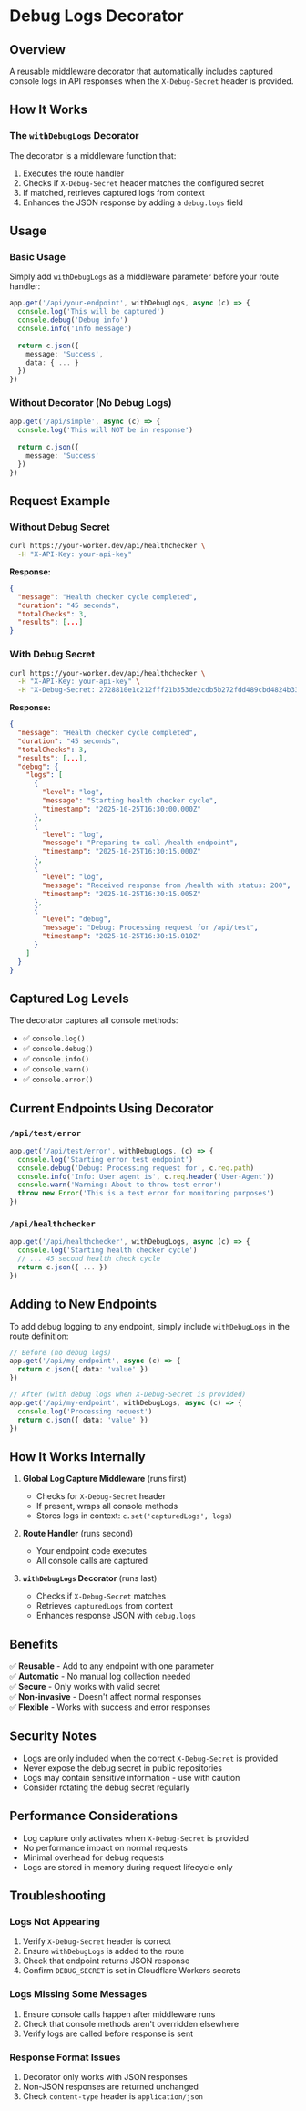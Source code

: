 # Debug Logs Decorator

## Overview
A reusable middleware decorator that automatically includes captured console logs in API responses when the `X-Debug-Secret` header is provided.

## How It Works

### The `withDebugLogs` Decorator

The decorator is a middleware function that:
1. Executes the route handler
2. Checks if `X-Debug-Secret` header matches the configured secret
3. If matched, retrieves captured logs from context
4. Enhances the JSON response by adding a `debug.logs` field

## Usage

### Basic Usage

Simply add `withDebugLogs` as a middleware parameter before your route handler:

```typescript
app.get('/api/your-endpoint', withDebugLogs, async (c) => {
  console.log('This will be captured')
  console.debug('Debug info')
  console.info('Info message')
  
  return c.json({
    message: 'Success',
    data: { ... }
  })
})
```

### Without Decorator (No Debug Logs)

```typescript
app.get('/api/simple', async (c) => {
  console.log('This will NOT be in response')
  
  return c.json({
    message: 'Success'
  })
})
```

## Request Example

### Without Debug Secret
```bash
curl https://your-worker.dev/api/healthchecker \
  -H "X-API-Key: your-api-key"
```

**Response:**
```json
{
  "message": "Health checker cycle completed",
  "duration": "45 seconds",
  "totalChecks": 3,
  "results": [...]
}
```

### With Debug Secret
```bash
curl https://your-worker.dev/api/healthchecker \
  -H "X-API-Key: your-api-key" \
  -H "X-Debug-Secret: 2728810e1c212fff21b353de2cdb5b272fdd489cbd4824b330148c9808ad3af9"
```

**Response:**
```json
{
  "message": "Health checker cycle completed",
  "duration": "45 seconds",
  "totalChecks": 3,
  "results": [...],
  "debug": {
    "logs": [
      {
        "level": "log",
        "message": "Starting health checker cycle",
        "timestamp": "2025-10-25T16:30:00.000Z"
      },
      {
        "level": "log",
        "message": "Preparing to call /health endpoint",
        "timestamp": "2025-10-25T16:30:15.000Z"
      },
      {
        "level": "log",
        "message": "Received response from /health with status: 200",
        "timestamp": "2025-10-25T16:30:15.005Z"
      },
      {
        "level": "debug",
        "message": "Debug: Processing request for /api/test",
        "timestamp": "2025-10-25T16:30:15.010Z"
      }
    ]
  }
}
```

## Captured Log Levels

The decorator captures all console methods:
- ✅ `console.log()`
- ✅ `console.debug()`
- ✅ `console.info()`
- ✅ `console.warn()`
- ✅ `console.error()`

## Current Endpoints Using Decorator

### `/api/test/error`
```typescript
app.get('/api/test/error', withDebugLogs, (c) => {
  console.log('Starting error test endpoint')
  console.debug('Debug: Processing request for', c.req.path)
  console.info('Info: User agent is', c.req.header('User-Agent'))
  console.warn('Warning: About to throw test error')
  throw new Error('This is a test error for monitoring purposes')
})
```

### `/api/healthchecker`
```typescript
app.get('/api/healthchecker', withDebugLogs, async (c) => {
  console.log('Starting health checker cycle')
  // ... 45 second health check cycle
  return c.json({ ... })
})
```

## Adding to New Endpoints

To add debug logging to any endpoint, simply include `withDebugLogs` in the route definition:

```typescript
// Before (no debug logs)
app.get('/api/my-endpoint', async (c) => {
  return c.json({ data: 'value' })
})

// After (with debug logs when X-Debug-Secret is provided)
app.get('/api/my-endpoint', withDebugLogs, async (c) => {
  console.log('Processing request')
  return c.json({ data: 'value' })
})
```

## How It Works Internally

1. **Global Log Capture Middleware** (runs first)
   - Checks for `X-Debug-Secret` header
   - If present, wraps all console methods
   - Stores logs in context: `c.set('capturedLogs', logs)`

2. **Route Handler** (runs second)
   - Your endpoint code executes
   - All console calls are captured

3. **`withDebugLogs` Decorator** (runs last)
   - Checks if `X-Debug-Secret` matches
   - Retrieves `capturedLogs` from context
   - Enhances response JSON with `debug.logs`

## Benefits

✅ **Reusable** - Add to any endpoint with one parameter  
✅ **Automatic** - No manual log collection needed  
✅ **Secure** - Only works with valid secret  
✅ **Non-invasive** - Doesn't affect normal responses  
✅ **Flexible** - Works with success and error responses  

## Security Notes

- Logs are only included when the correct `X-Debug-Secret` is provided
- Never expose the debug secret in public repositories
- Logs may contain sensitive information - use with caution
- Consider rotating the debug secret regularly

## Performance Considerations

- Log capture only activates when `X-Debug-Secret` is provided
- No performance impact on normal requests
- Minimal overhead for debug requests
- Logs are stored in memory during request lifecycle only

## Troubleshooting

### Logs Not Appearing
1. Verify `X-Debug-Secret` header is correct
2. Ensure `withDebugLogs` is added to the route
3. Check that endpoint returns JSON response
4. Confirm `DEBUG_SECRET` is set in Cloudflare Workers secrets

### Logs Missing Some Messages
1. Ensure console calls happen after middleware runs
2. Check that console methods aren't overridden elsewhere
3. Verify logs are called before response is sent

### Response Format Issues
1. Decorator only works with JSON responses
2. Non-JSON responses are returned unchanged
3. Check `content-type` header is `application/json`
